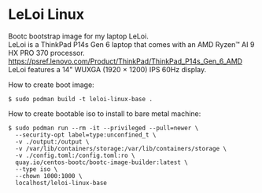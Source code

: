 # LeLoi Linux 

Bootc bootstrap image for my laptop LeLoi.  
LeLoi is a ThinkPad P14s Gen 6 laptop that comes with an AMD Ryzen™ AI 9 HX PRO 370 processor.  
https://psref.lenovo.com/Product/ThinkPad/ThinkPad_P14s_Gen_6_AMD  
LeLoi features a 14" WUXGA (1920 × 1200) IPS 60Hz display.  

How to create boot image:  
```
$ sudo podman build -t leloi-linux-base .
```

How to create bootable iso to install to bare metal machine: 
```
$ sudo podman run --rm -it --privileged --pull=newer \
  --security-opt label=type:unconfined_t \
  -v ./output:/output \
  -v /var/lib/containers/storage:/var/lib/containers/storage \
  -v ./config.toml:/config.toml:ro \
  quay.io/centos-bootc/bootc-image-builder:latest \
  --type iso \
  --chown 1000:1000 \
  localhost/leloi-linux-base
```  

 

  
